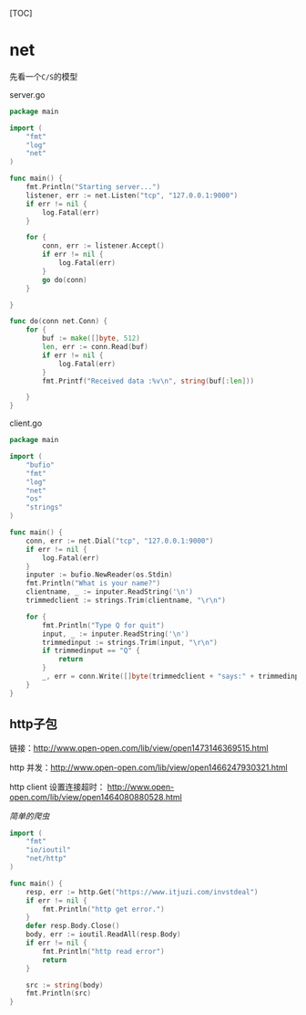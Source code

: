 
[TOC]


# net

先看一个`C/S`的模型

server.go

```go
package main

import (
    "fmt"
    "log"
    "net"
)

func main() {
    fmt.Println("Starting server...")
    listener, err := net.Listen("tcp", "127.0.0.1:9000")
    if err != nil {
        log.Fatal(err)
    }

    for {
        conn, err := listener.Accept()
        if err != nil {
            log.Fatal(err)
        }
        go do(conn)
    }

}

func do(conn net.Conn) {
    for {
        buf := make([]byte, 512)
        len, err := conn.Read(buf)
        if err != nil {
            log.Fatal(err)
        }
        fmt.Printf("Received data :%v\n", string(buf[:len]))

    }
}
```

client.go

```go
package main

import (
    "bufio"
    "fmt"
    "log"
    "net"
    "os"
    "strings"
)

func main() {
    conn, err := net.Dial("tcp", "127.0.0.1:9000")
    if err != nil {
        log.Fatal(err)
    }
    inputer := bufio.NewReader(os.Stdin)
    fmt.Println("What is your name?")
    clientname, _ := inputer.ReadString('\n')
    trimmedclient := strings.Trim(clientname, "\r\n")

    for {
        fmt.Println("Type Q for quit")
        input, _ := inputer.ReadString('\n')
        trimmedinput := strings.Trim(input, "\r\n")
        if trimmedinput == "Q" {
            return
        }
        _, err = conn.Write([]byte(trimmedclient + "says:" + trimmedinput))
    }
}

```



## http子包

链接：http://www.open-open.com/lib/view/open1473146369515.html

http 并发：http://www.open-open.com/lib/view/open1466247930321.html

http client 设置连接超时： http://www.open-open.com/lib/view/open1464080880528.html

*简单的爬虫*

```go
import (
    "fmt"
    "io/ioutil"
    "net/http"
)

func main() {
    resp, err := http.Get("https://www.itjuzi.com/invstdeal")
    if err != nil {
        fmt.Println("http get error.")
    }
    defer resp.Body.Close()
    body, err := ioutil.ReadAll(resp.Body)
    if err != nil {
        fmt.Println("http read error")
        return
    }

    src := string(body)
    fmt.Println(src)
}
```